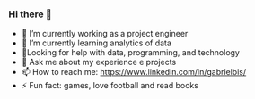 ### Hi there 👋

- 🔭 I’m currently working as a project engineer
- 🌱 I’m currently learning analytics of data 
- 🤔Looking for help with data, programming, and technology
- 💬 Ask me about my experience e projects
- 📫 How to reach me: https://www.linkedin.com/in/gabrielbis/
- ⚡ Fun fact: games, love football and read books
